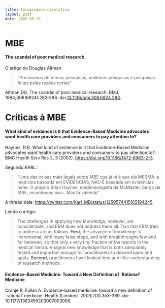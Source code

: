```yaml
---
title: Integridade científica
layout: post
date: 2020-05-19
---
```



# MBE

#### The scandal of poor medical research.

O artigo de Douglas Altman: 

> "Precisamos de menos pesquisas, melhores pesquisas e pesquisas feitas pelas razões certas”

Altman DG. The scandal of poor medical research. BMJ. 1994;308(6924):283‐284. doi:[10.1136/bmj.308.6924.283](https://doi.org/10.1136/bmj.308.6924.283).

# Críticas à MBE

#### What kind of evidence is it that Evidence-Based Medicine advocates want health care providers and consumers to pay attention to?

Haynes, R.B. What kind of evidence is it that Evidence-Based Medicine advocates want health care providers and consumers to pay attention to?. BMC Health Serv Res 2, 3 (2002). https://doi.org/10.1186/1472-6963-2-3.

Segundo KARL: 

> "Uma das coisas mais legais sobre MBE que já vi é que ela MESMA, a medicina baseada em EVIDÊNCIAS, NÃO É baseada em evidências hehe. O próprio Brian Haynes, epidemiologista da McMaster, berço da MBE, reconheceu isso.. Mas tá valendo"

A thread dele: <https://twitter.com/Karl_MD/status/1259574415165194245>

Lendo o artigo:

> The challenges in applying new knowledge, however, are considerable, and EBM does not address them all. Two that EBM tries to address are as follows. **First**, the advance of knowledge is incremental, with many false steps, and with breakthroughs few and far between, so that only a very tiny fraction of the reports in the medical literature signal new knowledge that is both adequately tested and important enough for practitioners to depend upon and apply. **Second**, practitioners have limited time and little understanding of research methods.


#### Evidence-Based Medicine: Toward a New Definition of `Rational' Medicine

Cronje R, Fullan A. Evidence-based medicine: toward a new definition of `rational’ medicine. Health (London). 2003;7(3):353-369. doi:
10.1177/1363459303007003006.


